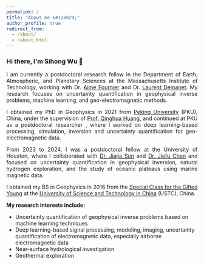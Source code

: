 ```yaml
---
permalink: /
title: "About me &#128029;"
author_profile: true
redirect_from: 
  - /about/
  - /about.html
---
```



<h3>Hi there, I'm Sihong Wu &#128075;</h3>
<p align = "justify"> 
I am currently a postdoctoral research fellow in the Department of Earth, Atmospheric, and Planetary Sciences at the Massachusetts Institute of Technology, working with Dr. <a href="https://scholar.google.com/citations?user=DkU6jJgAAAAJ&hl=en&oi=ao" target="_blank" rel="noopener noreferrer">Aimé Fournier</a> and Dr. <a href="https://math.mit.edu/icg/people/laurent.html" target="_blank" rel="noopener noreferrer">Laurent Demanet</a>. My research focuses on uncertainty quantification in geophysical inverse problems, machine learning, and geo-electromagnetic methods.
</p> 

<p align = "justify"> 
I obtained my PhD in Geophysics in 2021 from <a href="https://english.pku.edu.cn" target="_blank" rel="noopener noreferrer">Peking University</a> (PKU), China, under the supervision of <a href="https://scholar.google.com/citations?user=mvImZ_oAAAAJ&hl=en&oi=ao" target="_blank" rel="noopener noreferrer">Prof. Qinghua Huang</a>, and continued at PKU as a postdoctoral researcher , where I worked on deep learning-based processing, simulation, inversion and uncertainty quantification for geo-electromagnetic data.
</p>

<p align = "justify"> 
From 2023 to 2024, I was a postdoctoral fellow at the University of Houston, where I collaborated with <a href="https://sites.google.com/view/jiajiasun" target="_blank" rel="noopener noreferrer">Dr. Jiajia Sun</a> and  <a href="https://modal.ece.uh.edu/" target="_blank" rel="noopener noreferrer">Dr. Jiefu Chen</a> and focused on uncertainty quantification in geophysical inversion, natural hydrogen exploration, and the study of oceanic plateaus using marine magnetic data.
</p>

<p align = "justify">   
I obtained my BS in Geophysics in 2016 from the <a href="https://en.wikipedia.org/wiki/Special_Class_for_the_Gifted_Young" target="_blank" rel="noopener noreferrer">Special Class for the Gifted Young</a> at the <a href="https://en.ustc.edu.cn/" target="_blank" rel="noopener noreferrer">University of Science and Technology in China</a> (USTC), China.
</p>

<p align = "justify"> 
<strong>My research interests include:</strong>
</p>
  
<ul>
<li>Uncertainty quantification of geophysical inverse problems based on machine learning techniques</li>
<li>Deep learning-based signal processing, modeling, imaging, uncertainty quantification of electromagnetic data, especially airborne electromagnetic data</li>
<li>Near-surface hydrological investigation</li>
<li>Geothermal exploration</li>
</ul>


